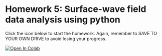 # Homework 5: Surface-wave field data analysis using python

Click the icon below to start the homework. Again, remember to SAVE TO YOUR OWN DRIVE to avoid losing your progress. 

[![Open In Colab](https://colab.research.google.com/assets/colab-badge.svg)](https://colab.research.google.com/github/UCB-CE170a/Fall2024/blob/main/Homeworks/Homework5/Fall2024_Hw5.ipynb)

